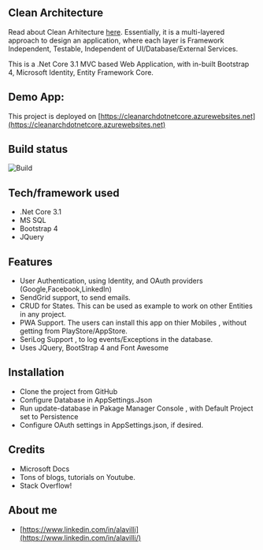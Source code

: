## Clean Architecture
Read about Clean Arhitecture [here](https://blog.cleancoder.com/uncle-bob/2012/08/13/the-clean-architecture.html). Essentially, it is a multi-layered approach to design an application, where each layer is
Framework Independent, Testable, Independent of UI/Database/External Services.

This is a .Net Core 3.1 MVC based Web Application, with in-built Bootstrap 4, Microsoft Identity, Entity Framework Core.

## Demo App:
This project is deployed on [https://cleanarchdotnetcore.azurewebsites.net](https://cleanarchdotnetcore.azurewebsites.net)

## Build status
![Build](https://github.com/naveenalavilli/CleanArchitecture/workflows/Build/badge.svg)

  

## Tech/framework used
* .Net Core 3.1
* MS SQL
* Bootstrap 4
* JQuery

## Features
* User Authentication, using Identity, and OAuth providers (Google,Facebook,LinkedIn)
* SendGrid support, to send emails.
* CRUD for States. This can be used as example to work on other Entities in any project.
* PWA Support. The users can install this app on thier Mobiles , without getting from PlayStore/AppStore.
* SeriLog Support , to log events/Exceptions in the database.
* Uses JQuery, BootStrap 4 and Font Awesome

## Installation
* Clone the project from GitHub
* Configure Database in AppSettings.Json
* Run update-database in Pakage Manager Console , with Default Project set to Persistence
* Configure OAuth settings in AppSettings.json, if desired.

## Credits
* Microsoft Docs
* Tons of blogs, tutorials on Youtube.
* Stack Overflow!

## About me
* [https://www.linkedin.com/in/alavilli](https://www.linkedin.com/in/alavilli/)
